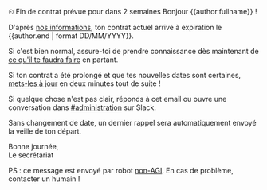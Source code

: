 ⏲ Fin de contrat prévue pour dans 2 semaines
Bonjour {{author.fullname}} !

D'après [nos informations](https://beta.gouv.fr/communaute/), ton contrat actuel arrive à expiration le {{author.end | format DD/MM/YYYY}}.

Si c'est bien normal, assure-toi de prendre connaissance dès maintenant de [ce qu'il te faudra faire](https://github.com/sgmap/beta.gouv.fr/wiki/Au-revoir) en partant.

Si ton contrat a été prolongé et que tes nouvelles dates sont certaines, [mets-les à jour](https://github.com/sgmap/beta.gouv.fr/edit/master/_authors/{{author.id}}.md) en deux minutes tout de suite !

Si quelque chose n'est pas clair, réponds à cet email ou ouvre une conversation dans [#administration](https://startups-detat.slack.com/archives/incubateur-secretaria) sur Slack.

Sans changement de date, un dernier rappel sera automatiquement envoyé la veille de ton départ.

Bonne journée,  
Le secrétariat

PS : ce message est envoyé par robot [non-AGI](https://en.wikipedia.org/wiki/Artificial_general_intelligence). En cas de problème, contacter un humain !
